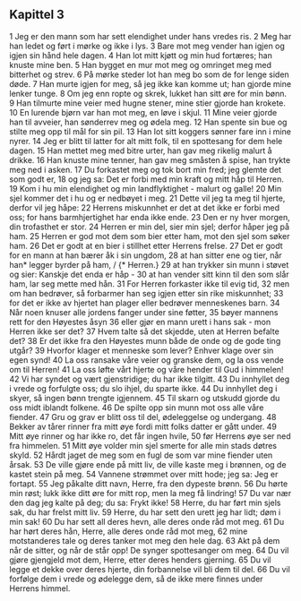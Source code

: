 ## Kapittel 3

1 Jeg er den mann som har sett elendighet under hans vredes ris.
2 Meg har han ledet og ført i mørke og ikke i lys.
3 Bare mot meg vender han igjen og igjen sin hånd hele dagen.
4 Han lot mitt kjøtt og min hud fortæres; han knuste mine ben.
5 Han bygget en mur mot meg og omringet meg med bitterhet og strev.
6 På mørke steder lot han meg bo som de for lenge siden døde.
7 Han murte igjen for meg, så jeg ikke kan komme ut; han gjorde mine lenker tunge.
8 Om jeg enn ropte og skrek, lukket han sitt øre for min bønn.
9 Han tilmurte mine veier med hugne stener, mine stier gjorde han krokete.
10 En lurende bjørn var han mot meg, en løve i skjul.
11 Mine veier gjorde han til avveier, han sønderrev meg og ødela meg.
12 Han spente sin bue og stilte meg opp til mål for sin pil.
13 Han lot sitt koggers sønner fare inn i mine nyrer.
14 Jeg er blitt til latter for alt mitt folk, til en spottesang for dem hele dagen.
15 Han mettet meg med bitre urter, han gav meg rikelig malurt å drikke.
16 Han knuste mine tenner, han gav meg småsten å spise, han trykte meg ned i asken.
17 Du forkastet meg og tok bort min fred; jeg glemte det som godt er,
18 og jeg sa: Det er forbi med min kraft og mitt håp til Herren.
19 Kom i hu min elendighet og min landflyktighet - malurt og galle!
20 Min sjel kommer det i hu og er nedbøyet i meg.
21 Dette vil jeg ta meg til hjerte, derfor vil jeg håpe:
22 Herrens miskunnhet er det at det ikke er forbi med oss; for hans barmhjertighet har enda ikke ende.
23 Den er ny hver morgen, din trofasthet er stor.
24 Herren er min del, sier min sjel; derfor håper jeg på ham.
25 Herren er god mot dem som bier etter ham, mot den sjel som søker ham.
26 Det er godt at en bier i stillhet etter Herrens frelse.
27 Det er godt for en mann at han bærer åk i sin ungdom,
28 at han sitter ene og tier, når han* legger byrder på ham, / {* Herren.}
29 at han trykker sin munn i støvet og sier: Kanskje det enda er håp -
30 at han vender sitt kinn til den som slår ham, lar seg mette med hån.
31 For Herren forkaster ikke til evig tid,
32 men om han bedrøver, så forbarmer han seg igjen etter sin rike miskunnhet;
33 for det er ikke av hjertet han plager eller bedrøver menneskenes barn.
34 Når noen knuser alle jordens fanger under sine føtter,
35 bøyer mannens rett for den Høyestes åsyn
36 eller gjør en mann urett i hans sak - mon Herren ikke ser det?
37 Hvem talte så det skjedde, uten at Herren befalte det?
38 Er det ikke fra den Høyestes munn både de onde og de gode ting utgår?
39 Hvorfor klager et menneske som lever? Enhver klage over sin egen synd!
40 La oss ransake våre veier og granske dem, og la oss vende om til Herren!
41 La oss løfte vårt hjerte og våre hender til Gud i himmelen!
42 Vi har syndet og vært gjenstridige; du har ikke tilgitt.
43 Du innhyllet deg i vrede og forfulgte oss; du slo ihjel, du sparte ikke.
44 Du innhyllet deg i skyer, så ingen bønn trengte igjennem.
45 Til skarn og utskudd gjorde du oss midt iblandt folkene.
46 De spilte opp sin munn mot oss alle våre fiender.
47 Gru og grav er blitt oss til del, ødeleggelse og undergang.
48 Bekker av tårer rinner fra mitt øye fordi mitt folks datter er gått under.
49 Mitt øye rinner og har ikke ro, det får ingen hvile,
50 før Herrens øye ser ned fra himmelen.
51 Mitt øye volder min sjel smerte for alle min stads døtres skyld.
52 Hårdt jaget de meg som en fugl de som var mine fiender uten årsak.
53 De ville gjøre ende på mitt liv, de ville kaste meg i brønnen, og de kastet stein på meg.
54 Vannene strømmet over mitt hode; jeg sa: Jeg er fortapt.
55 Jeg påkalte ditt navn, Herre, fra den dypeste brønn.
56 Du hørte min røst; lukk ikke ditt øre for mitt rop, men la meg få lindring!
57 Du var nær den dag jeg kalte på deg; du sa: Frykt ikke!
58 Herre, du har ført min sjels sak, du har frelst mitt liv.
59 Herre, du har sett den urett jeg har lidt; døm i min sak!
60 Du har sett all deres hevn, alle deres onde råd mot meg.
61 Du har hørt deres hån, Herre, alle deres onde råd mot meg,
62 mine motstanderes tale og deres tanker mot meg den hele dag.
63 Akt på dem når de sitter, og når de står opp! De synger spottesanger om meg.
64 Du vil gjøre gjengjeld mot dem, Herre, etter deres henders gjerning.
65 Du vil legge et dekke over deres hjerte, din forbannelse vil bli dem til del.
66 Du vil forfølge dem i vrede og ødelegge dem, så de ikke mere finnes under Herrens himmel.
